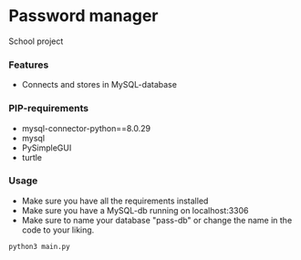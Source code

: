 # Password manager
School project

### Features
* Connects and stores in MySQL-database

### PIP-requirements
* mysql-connector-python==8.0.29
* mysql
* PySimpleGUI
* turtle

### Usage
* Make sure you have all the requirements installed
* Make sure you have a MySQL-db running on localhost:3306
* Make sure to name your database "pass-db" or change the name in the code to your liking. 

`python3 main.py`